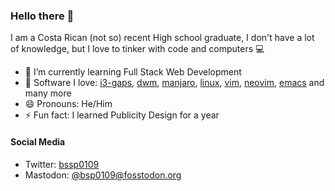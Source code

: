 ### Hello there 👋
I am a Costa Rican (not so) recent High school graduate, I don't have a lot of knowledge, but I love to tinker with code and computers :computer:

- 🌱 I’m currently learning Full Stack Web Development
- :penguin: Software I love: [i3-gaps](https://github.com/airblader/i3), [dwm](https://dwm.suckless.org), [manjaro](https://manjaro.org), [linux](https://github.com/torvalds/linux), [vim](https://github.com/vim/vim), [neovim](https://neovim.io), [emacs](https://www.gnu.org/software/emacs/) and many more
- 😄 Pronouns: He/Him
- ⚡ Fun fact: I learned Publicity Design for a year

#### Social Media
- Twitter: [bssp0109](https://twitter.com/bssp0109)
- Mastodon: [@bsp0109@fosstodon.org](https://fosstodon.org/@bsp0109)
